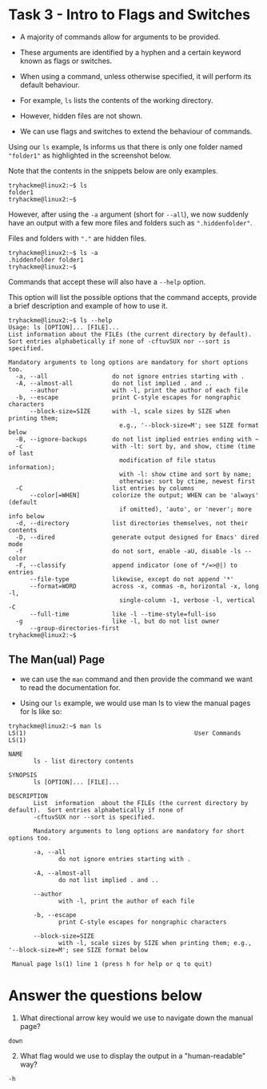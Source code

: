# Task 3 - Intro to Flags and Switches

- A majority of commands allow for arguments to be provided. 

- These arguments are identified by a hyphen and a certain keyword known as flags or switches.

- When using a command, unless otherwise specified, it will perform its default behaviour. 

- For example, `ls` lists the contents of the working directory. 

- However, hidden files are not shown. 

- We can use flags and switches to extend the behaviour of commands.

Using our `ls` example, ls informs us that there is only one folder named `"folder1"` as highlighted in the screenshot below. 

Note that the contents in the snippets below are only examples.

```        
tryhackme@linux2:~$ ls
folder1
tryhackme@linux2:~$
```

However, after using the `-a` argument (short for `--all`), we now suddenly have an output with a few more files and folders such as `".hiddenfolder"`. 

Files and folders with `"."` are hidden files.

```   
tryhackme@linux2:~$ ls -a 
.hiddenfolder folder1
tryhackme@linux2:~$
```

Commands that accept these will also have a `--help` option. 

This option will list the possible options that the command accepts, provide a brief description and example of how to use it.

```           
tryhackme@linux2:~$ ls --help
Usage: ls [OPTION]... [FILE]...
List information about the FILEs (the current directory by default).
Sort entries alphabetically if none of -cftuvSUX nor --sort is specified.

Mandatory arguments to long options are mandatory for short options too.
  -a, --all                  do not ignore entries starting with .
  -A, --almost-all           do not list implied . and ..
      --author               with -l, print the author of each file
  -b, --escape               print C-style escapes for nongraphic characters
      --block-size=SIZE      with -l, scale sizes by SIZE when printing them;
                               e.g., '--block-size=M'; see SIZE format below
  -B, --ignore-backups       do not list implied entries ending with ~
  -c                         with -lt: sort by, and show, ctime (time of last
                               modification of file status information);
                               with -l: show ctime and sort by name;
                               otherwise: sort by ctime, newest first
  -C                         list entries by columns
      --color[=WHEN]         colorize the output; WHEN can be 'always' (default
                               if omitted), 'auto', or 'never'; more info below
  -d, --directory            list directories themselves, not their contents
  -D, --dired                generate output designed for Emacs' dired mode
  -f                         do not sort, enable -aU, disable -ls --color
  -F, --classify             append indicator (one of */=>@|) to entries
      --file-type            likewise, except do not append '*'
      --format=WORD          across -x, commas -m, horizontal -x, long -l,
                               single-column -1, verbose -l, vertical -C
      --full-time            like -l --time-style=full-iso
  -g                         like -l, but do not list owner
      --group-directories-first
tryhackme@linux2:~$
```

## The Man(ual) Page

- we can use the `man` command and then provide the command we want to read the documentation for. 

- Using our `ls` example, we would use man ls to view the manual pages for ls like so:
   
```           
tryhackme@linux2:~$ man ls
LS(1)                                               User Commands                                               LS(1)

NAME
       ls - list directory contents

SYNOPSIS
       ls [OPTION]... [FILE]...

DESCRIPTION
       List  information  about the FILEs (the current directory by default).  Sort entries alphabetically if none of
       -cftuvSUX nor --sort is specified.

       Mandatory arguments to long options are mandatory for short options too.

       -a, --all
              do not ignore entries starting with .

       -A, --almost-all
              do not list implied . and ..

       --author
              with -l, print the author of each file

       -b, --escape
              print C-style escapes for nongraphic characters

       --block-size=SIZE
              with -l, scale sizes by SIZE when printing them; e.g., '--block-size=M'; see SIZE format below

 Manual page ls(1) line 1 (press h for help or q to quit)
 ```
 
 # Answer the questions below
 
 1. What directional arrow key would we use to navigate down the manual page?
 ```
 down
 ```
 2. What flag would we use to display the output in a "human-readable" way?
 ```
 -h
 ```

        






















        
